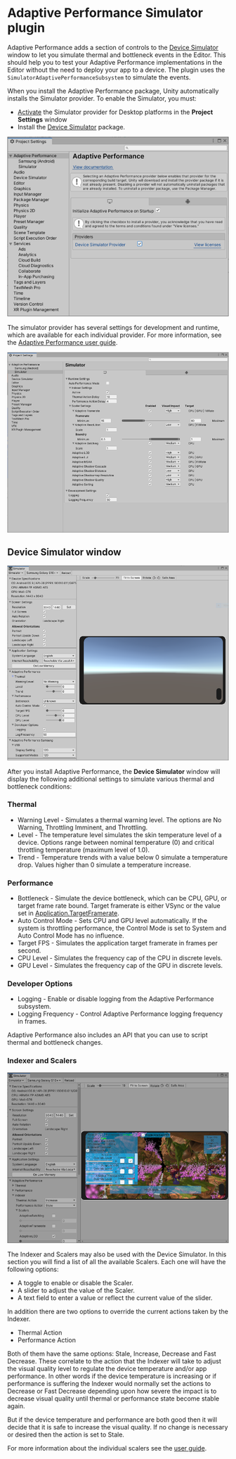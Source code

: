 # Adaptive Performance Simulator plugin

Adaptive Performance adds a section of controls to the [Device Simulator](https://docs.unity3d.com/Packages/com.unity.device-simulator@latest) window to let you simulate thermal and bottleneck events in the Editor. This should help you to test your Adaptive Performance implementations in the Editor without the need to deploy your app to a device. The plugin uses the `SimulatorAdaptivePerformanceSubsystem` to simulate the events.

When you install the Adaptive Performance package, Unity automatically installs the Simulator provider. To enable the Simulator, you must:

* [Activate](installing-and-configuring.md#provider-installation) the Simulator provider for Desktop platforms in the **Project Settings** window
* Install the [Device Simulator](https://docs.unity3d.com/Packages/com.unity.device-simulator@2.2/manual/index.html) package.

![Adaptive Performance Device Simulator settings.](Images/simulator-provider-enable.png)

The simulator provider has several settings for development and runtime, which are available for each individual provider. For more information, see the [Adaptive Performance user guide](user-guide.md).

![Adaptive Performance Device Simulator Settings.](Images/simulator-provider-settings.png)

## Device Simulator window

![Adaptive Performance Device Simulator settings.](Images/simulator-extension-settings.png)

After you install Adaptive Performance, the **Device Simulator** window will display the following additional settings to simulate various thermal and bottleneck conditions:

### Thermal
* Warning Level - Simulates a thermal warning level. The options are No Warning, Throttling Imminent, and Throttling.
* Level - The temperature level simulates the skin temperature level of a device. Options range between nominal temperature (0) and critical throttling temperature (maximum level of 1.0).
* Trend - Temperature trends with a value below 0 simulate a temperature drop. Values higher than 0 simulate a temperature increase.

### Performance
* Bottleneck - Simulate the device bottleneck, which can be CPU, GPU, or target frame rate bound. Target framerate is either VSync or the value set in [Application.TargetFramerate](https://docs.unity3d.com/ScriptReference/Application-targetFrameRate.html).
* Auto Control Mode - Sets CPU and GPU level automatically. If the system is throttling performance, the Control Mode is set to System and Auto Control Mode has no influence.
* Target FPS - Simulates the application target framerate in frames per second.
* CPU Level - Simulates the frequency cap of the CPU in discrete levels.
* GPU Level - Simulates the frequency cap of the GPU in discrete levels.

### Developer Options
* Logging - Enable or disable logging from the Adaptive Performance subsystem.
* Logging Frequency - Control Adaptive Performance logging frequency in frames.

Adaptive Performance also includes an API that you can use to script thermal and bottleneck changes.

### Indexer and Scalers

![Adaptive Performance Device Simulator Scaler settings.](Images/simulator-extension-scaler-settings.png)

The Indexer and Scalers may also be used with the Device Simulator. In this section you will find a list of all the available Scalers. Each one will have the following options:

* A toggle to enable or disable the Scaler.
* A slider to adjust the value of the Scaler.
* A text field to enter a value or reflect the current value of the slider.

In addition there are two options to override the current actions taken by the Indexer.

* Thermal Action
* Performance Action

Both of them have the same options: Stale, Increase, Decrease and Fast Decrease. These correlate to the action that the Indexer will take to adjust the visual quality level to regulate the device temperature and/or app performance. In other words if the device temperature is increasing or if performance is suffering the Indexer would normally set the actions to Decrease or Fast Decrease depending upon how severe the impact is to decrease visual quality until thermal or performance state become stable again.

But if the device temperature and performance are both good then it will decide that it is safe to increase the visual quality. If no change is necessary or desired then the action is set to Stale.

For more information about the individual scalers see the  [user guide](user-guide.md#indexer-and-scalers).
